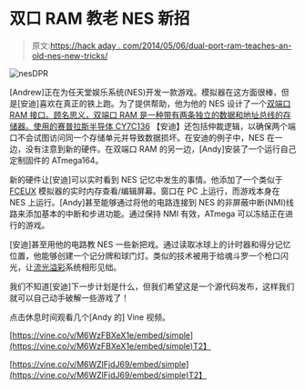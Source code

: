 # 双口 RAM 教老 NES 新招

> 原文:[https://hack aday . com/2014/05/06/dual-port-ram-teaches-an-old-nes-new-tricks/](https://hackaday.com/2014/05/06/dual-port-ram-teaches-an-old-nes-new-tricks/)

![nesDPR](../Images/b88798c4131acbeff0738531f8f3c278.png)

[Andrew]正在为任天堂娱乐系统(NES)开发一款游戏。模拟器在这方面很棒，但是[安迪]喜欢在真正的铁上跑。为了提供帮助，他为他的 NES 设计了一个[双端口 RAM 接口。顾名思义，双端口 RAM 是一种带有两条独立的数据和地址总线的存储器。使用的](http://www.batslyadams.com/2014/05/nes-dual-port-ram-interface.html)[赛普拉斯半导体 CY7C136](http://www.cypress.com/?mpn=CY7C1360C-166AJXC) 【安迪】还包括仲裁逻辑，以确保两个端口不会试图访问同一个存储单元并导致数据损坏。在安迪的例子中，NES 在一边，没有注意到新的硬件。在双端口 RAM 的另一边，[Andy]安装了一个运行自己定制固件的 ATmega164。

新的硬件让[安迪]可以实时看到 NES 记忆中发生的事情。他添加了一个类似于 [FCEUX](http://www.fceux.com/web/home.html) 模拟器的实时内存查看/编辑屏幕。窗口在 PC 上运行，而游戏本身在 NES 上运行。[Andy]甚至能够通过将他的电路连接到 NES 的非屏蔽中断(NMI)线路来添加基本的中断和步进功能。通过保持 NMI 有效，ATmega 可以冻结正在进行的游戏。

[安迪]甚至用他的电路教 NES 一些新把戏。通过读取冰球上的计时器和得分记忆位置，他能够创建一个记分牌和球门灯。类似的技术被用于给魂斗罗一个枪口闪光，让[流光溢彩](http://hackaday.com/2013/08/05/no-computer-ambilight-clone-uses-a-computer/)系统相形见绌。

我们不知道[安迪]下一步计划是什么，但我们希望这是一个源代码发布，这样我们就可以自己动手破解一些游戏了！

点击休息时间观看几个[Andy 的] Vine 视频。

[https://vine.co/v/M6WzFBXeX1e/embed/simple](https://vine.co/v/M6WzFBXeX1e/embed/simple)T2】

[https://vine.co/v/M6WZlFjdJ69/embed/simple](https://vine.co/v/M6WZlFjdJ69/embed/simple)T2】